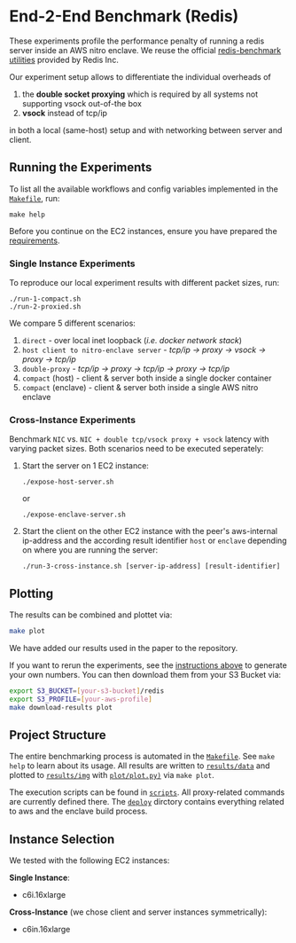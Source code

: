 # End-2-End Benchmark (Redis)
These experiments profile the performance penalty of running a redis server inside an AWS nitro enclave. We reuse the official [redis-benchmark utilities](https://redis.io/docs/latest/operate/oss_and_stack/management/optimization/benchmarks/) provided by Redis Inc.

Our experiment setup allows to differentiate the individual overheads of
1) the **double socket proxying** which is required by all systems not supporting vsock out-of-the box 
2) **vsock** instead of tcp/ip

in both a local (same-host) setup and with networking between server and client.

## Running the Experiments

To list all the available workflows and config variables implemented in the [`Makefile`](./Makefile), run:

```shell
make help
```
Before you continue on the EC2 instances, ensure you have prepared the [requirements](../../README.md#requirements).

### Single Instance Experiments

To reproduce our local experiment results with different packet sizes, run:
```shell
./run-1-compact.sh
./run-2-proxied.sh
```

We compare 5 different scenarios:
1. ```direct``` - over local inet loopback (*i.e. docker network stack*)
1. ```host client to nitro-enclave server``` - *tcp/ip -> proxy -> vsock -> proxy -> tcp/ip*
1. ```double-proxy``` - *tcp/ip -> proxy -> tcp/ip -> proxy -> tcp/ip*
1. ```compact``` (host) - client & server both inside a single docker container
1. ```compact``` (enclave) - client & server both inside a single AWS nitro enclave

### Cross-Instance Experiments

Benchmark ```NIC``` vs. ```NIC + double tcp/vsock proxy + vsock``` latency with varying packet sizes. Both scenarios need to be executed seperately:

1. Start the server on 1 EC2 instance:
   ```shell
   ./expose-host-server.sh
   ```
   or
   ```shell
   ./expose-enclave-server.sh
   ```
2. Start the client on the other EC2 instance with the peer's aws-internal ip-address and the according result identifier ```host``` or ```enclave``` depending on where you are running the server:
   ```shell
   ./run-3-cross-instance.sh [server-ip-address] [result-identifier]
   ```

## Plotting
The results can be combined and plottet via:
```bash
make plot
```

We have added our results used in the paper to the repository.

If you want to rerun the experiments, see the [instructions above](#running-the-experiments) to generate your own numbers. You can then download them from your S3 Bucket via:
```bash
export S3_BUCKET=[your-s3-bucket]/redis
export S3_PROFILE=[your-aws-profile]
make download-results plot
```

## Project Structure
The entire benchmarking process is automated in the [```Makefile```](Makefile). See ```make help``` to learn about its usage.
All results are written to [```results/data```](results/data) and plotted to [```results/img```](results/img) with [```plot/plot.py)```](plot/plot.py) via ```make plot```.

The execution scripts can be found in [```scripts```](scripts). All proxy-related commands are currently defined there.
The [```deploy```](deploy) dirctory contains everything related to aws and the enclave build process.

## Instance Selection

We tested with the following EC2 instances:

**Single Instance**:
- c6i.16xlarge

**Cross-Instance** (we chose client and server instances symmetrically):
- c6in.16xlarge
